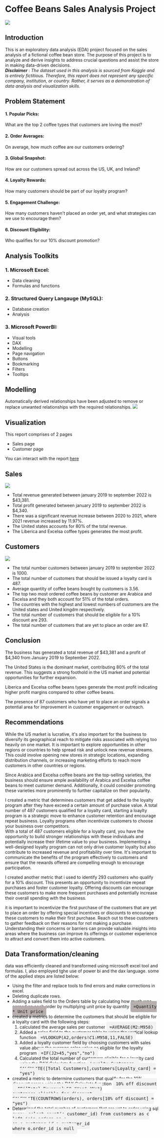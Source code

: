 # Coffee Beans Sales Analysis Project
![](https://github.com/temee0/Coffee-Beans-Sales-Analysis-Project/blob/main/intro%20pic.jpg)

## Introduction

This is an exploratory data analysis (EDA) project focused on the sales analysis of a fictional coffee bean store. The purpose of this project is to analyze and derive insights to address crucial questions and assist the store in making data-driven decisions.     
**_Disclaimer_** :  _The dataset used in this analysis is sourced from Kaggle and is entirely fictitious. Therefore, this report does not represent any specific company, institution, or country. Rather, it serves as a demonstration of data analysis and visualization skills._

## Problem Statement
#### 1. Popular Picks:
What are the top 2 coffee types that customers are loving the most?
#### 2. Order Averages:
On average, how much coffee are our customers ordering?
#### 3. Global Snapshot:
How are our customers spread out across the US, UK, and Ireland?
#### 4. Loyalty Rewards:
How many customers should be part of our loyalty program?
#### 5. Engagement Challenge:
How many customers haven't placed an order yet, and what strategies can we use to encourage them?
#### 6. Discount Eligibility:
Who qualifies for our 10% discount promotion?

## Analysis Toolkits
### 1. Microsoft Excel:
- Data cleaning
- Formulas and functions
### 2. Structured Query Langauge (MySQL):
- Database creation
- Analysis
### 3. Microsoft PowerBI:
- Visual tools
- DAX
- Modelling
- Page navigation
- Buttons
- Bookmarking
- Filters
- Tooltips

## Modelling
Automatically derived relationships have been adjusted to remove or replace unwanted relationships with the required relationships.
![](https://github.com/temee0/Coffee-Beans-Sales-Analysis-Project/blob/main/Coffee%20data%20model.jpg)

## Visualization
This report comprises of 2 pages 
- Sales page
- Customer page
      
You can interact with the report [here](https://drive.google.com/file/d/1N5sDq5QJzycIE82mu3o_LXcJKqAS8d5W/view?usp=drivesdk)

## Sales
![](https://github.com/temee0/Coffee-Beans-Sales-Analysis-Project/blob/main/sales%20page.jpg)
- Total revenue generated between january 2019 to september 2022 is $43,381.
- Total profit generated between january 2019 to september 2022 is $4,340.
- There was a significant revenue increase between 2020 to 2021, where 2021 revenue increased by 11.97%.
- The United states accounts for 80% of the total revenue.
- The Liberica and Excelsa coffee types generates the most profit.

## Customers
![](https://github.com/temee0/Coffee-Beans-Sales-Analysis-Project/blob/main/customer%20page%200.jpg)
- The total number customers between january 2019 to september 2022 is 1000.
- The total number of customers that should be issued a loyalty card is 487.
- Average quantity of coffee beans bought by customers is 3.56.
- The top two most ordered coffee beans by customer are Arabica and Excelsa and they both account for 51% of the total orders.
- The countries with the highest and lowest numbers of customers are the United states and United kingdm respectively.
- The total number of customers that should be eligible for a 10% discount are 293.
- The total number of customers that are yet to place an order are 87.

## Conclusion
The business has generated a total revenue of $43,381 and a profit of $4,340 from January 2019 to September 2022.

The United States is the dominant market, contributing 80% of the total revenue. This suggests a strong foothold in the US market and potential opportunities for further expansion.

Liberica and Excelsa coffee beans types generate the most profit indicating higher profit margins compared to other coffee beans. 

The presence of 87 customers who have yet to place an order signals a potential area for improvement in customer engagement or outreach. 

## Recommendations
While the US market is lucrative, it's also important for the business to diversify its geographical reach to mitigate risks associated with relying too heavily on one market. It is important to explore opportunities in other regions or countries to help spread risk and unlock new revenue streams. This could involve opening new stores in strategic locations, expanding distribution channels, or increasing marketing efforts to reach more customers in other countries or regions.

Since Arabica and Excelsa coffee beans are the top-selling varieties, the business should ensure ample availability of Arabica and Excelsa coffee beans to meet customer demand. Additionally, it could consider promoting these varieties more prominently to further capitalize on their popularity.

I created a metric that determines customers that get added to the loyalty program after they have exceed a certain amount of purchase value. A total number of 487 customers qualified for a loyalty card, starting a loaylty program is  a strategic move to enhance customer retention and encourage repeat business. Loyalty programs often incentivize customers to choose your business over competitors.  
With a total of 487 customers eligible for a loyalty card, you have the opportunity to build stronger relationships with these individuals and potentially increase their lifetime value to your business. 
Implementing a well-designed loyalty program can not only drive customer loyalty but also contribute to increased revenue and profitability over time. It's important to communicate the benefits of the program effectively to customers and ensure that the rewards offered are compelling enough to encourage participation.

I created another metric that i used to identify 293 customers who qualify for a 10% discount. This presents an opportunity to incentivize repeat purchases and foster customer loyalty. 
Offering discounts can encourage these customers to make more frequent purchases and potentially increase their overall spending with the business.

it is important to incentivize the first purchase of the customers that are yet to place an order by offering special incentives or discounts to encourage these customers to make their first purchase. Reach out to these customers to gather feedback on their reasons for not making a purchase. Understanding their concerns or barriers can provide valuable insights into areas where the business can improve its offerings or customer experience to attract and convert them into active customers.

## Data Transformation/cleaning
data was efficiently cleaned and transformed using microsoft excel tool and formulas. I, also employed tghe use of power bi and the dax language. some of the applied steps are listed below:
- Using the filter and replace tools to find errors and make corrections in excel.
- Deleting duplicate rows. 
- Adding a sales field to the Orders table by calculating how much was earned on each order by multiplying unit price by quantity <kbd style="background-color: #B8AFAF; padding: 10px; border-radius: 5px;">
  =Quantity * Unit price</kbd>
- created a metrics to determine the customers that should be eligible for a loyalty card with the following steps:  
  1. calculated the average sales per customer <kbd style="background-color: #f2f2f2; padding: 10px; border-radius: 5px;">
=AVERAGE(M2:M958)</kbd>   
  2. Added a sales field to the customer table to using the vertical lookup function  <kbd style="background-color: #f2f2f2; padding: 10px; border-radius: 5px;">
=VLOOKUP(A2,orders!$C$1:$M$958,11,FALSE)</kbd>  
  3. Added a loyalty customer field by choosing customers with sales value above the average sales value as eligible for the loyalty program <kbd style="background-color: #f2f2f2; padding: 10px; border-radius: 5px;">
=IF(J2>45,"yes","no")</kbd>  
  4. Calculated the total number of customers eligible for a loyalty card using the DAX Calculate function  <kbd style="background-color: #f2f2f2; padding: 10px; border-radius: 5px;">
Loyalty Customers = CALCULATE([Total Customers],customers[Loyalty_card] = "yes")</kbd>   
- created a metric to determine customers that qualify for the 10% discount promo using the DAX Calculate function  <kbd style="background-color: #f2f2f2; padding: 10px; border-radius: 5px;">
10% off discount = IF([Total Revenue]>50,"Yes","No")  
customers eligible for discount = CALCULATE(COUNTROWS(orders), orders[10% off discount] = "yes")</kbd>   
- Determined the total number of customers that are yet to order using sql query <kbd style="background-color: #f2f2f2; padding: 10px; border-radius: 5px;">
select count(c.customer_id) from customers as c   
  left join orders as o  
  on c.customer_id=o.customer_id  
  where o.order_id is null
</kbd>


